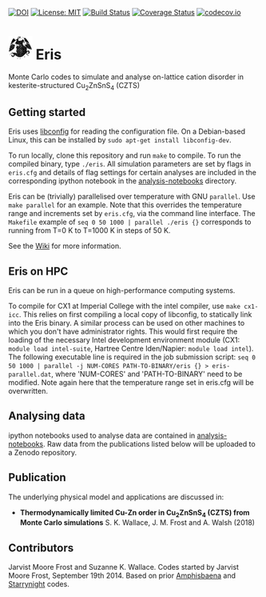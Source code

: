 [![DOI](https://zenodo.org/badge/116799125.svg)](https://zenodo.org/badge/latestdoi/116799125)
[![License: MIT](https://img.shields.io/badge/License-MIT-yellow.svg)](https://opensource.org/licenses/MIT)
[![Build
Status](https://travis-ci.org/WMD-group/Eris.svg?branch=master)](https://travis-ci.org/WMD-group/Eris)
[![Coverage
Status](https://coveralls.io/repos/WMD-group/Eris/badge.svg?branch=master&service=github)](https://coveralls.io/github/WMD-group/Eris?branch=master)
[![codecov.io](http://codecov.io/github/WMD-group/Eris/coverage.svg?branch=master)](http://codecov.io/github/WMD-group/Eris?branch=master)


# <img src="eris.jpg" width="48"> Eris
Monte Carlo codes to simulate and analyse on-lattice cation disorder in kesterite-structured Cu<sub>2</sub>ZnSnS<sub>4</sub> (CZTS)

## Getting started

Eris uses [libconfig](https://github.com/hyperrealm/libconfig) for reading the configuration file. 
On a Debian-based Linux, this can be installed by `sudo apt-get install libconfig-dev`.

To run locally, clone this repository and run `make` to compile. 
To run the compiled binary, type `./eris`. All simulation parameters are set by flags in `eris.cfg` and details of flag settings for certain analyses are included in the corresponding ipython notebook in the [analysis-notebooks](/analysis-notebooks/) directory.

Eris can be (trivially) parallelised over temperature with GNU `parallel`. Use `make parallel` for an example. Note that this overrides the temperature range and increments set by `eris.cfg`, via the command line interface. The `Makefile` example of `seq 0 50 1000 | parallel ./eris {}` corresponds to running from T=0 K to T=1000 K in steps of 50 K.

See the [Wiki](https://github.com/WMD-group/Eris/wiki/) for more information.

## Eris on HPC
Eris can be run in a queue on high-performance computing systems. 

To compile for CX1 at Imperial College with the intel compiler, use `make cx1-icc`. This relies on first compiling a local copy of libconfig, to statically link into the Eris binary. A similar process can be used on other machines to which you don't have administrator rights. 
This would first require the loading of the necessary Intel development environment module (CX1: `module load intel-suite`, Hartree Centre Iden/Napier: `module load intel`). The following executable line is required in the job submission script: `seq 0 50 1000 | parallel -j NUM-CORES PATH-TO-BINARY/eris {} > eris-parallel.dat`, where 'NUM-CORES' and 'PATH-TO-BINARY' need to be modified. Note again here that the temperature range set in eris.cfg will be overwritten.

## Analysing data
ipython notebooks used to analyse data are contained in [analysis-notebooks](/analysis-notebooks/). Raw data from the publications listed below will be uploaded to a Zenodo repository.

## Publication

The underlying physical model and applications are discussed in:

* **Thermodynamically limited Cu-Zn order in Cu<sub>2</sub>ZnSnS<sub>4</sub> (CZTS) from Monte Carlo simulations**  S. K. Wallace, J. M. Frost and A. Walsh (2018)

## Contributors
Jarvist Moore Frost and Suzanne K. Wallace. Codes started by Jarvist Moore Frost, September 19th 2014. Based on prior [Amphisbaena](https://github.com/jarvist/Amphisbaena) and [Starrynight](https://github.com/WMD-group/StarryNight) codes.

